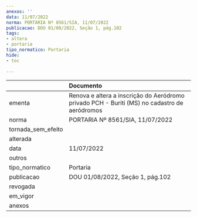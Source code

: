 ```yaml
---
anexos: ''
data: 11/07/2022
norma: PORTARIA Nº 8561/SIA, 11/07/2022
publicacao: DOU 01/08/2022, Seção 1, pág.102
tags:
- altera
- portaria
tipo_normatico: Portaria
hide: 
- toc 
 
---
```


|                    | Documento                                                                                    |
|:-------------------|:---------------------------------------------------------------------------------------------|
| ementa             | Renova e altera a inscrição do Aeródromo privado PCH - Buriti (MS) no cadastro de aeródromos |
| norma              | PORTARIA Nº 8561/SIA, 11/07/2022                                                             |
| tornada_sem_efeito |                                                                                              |
| alterada           |                                                                                              |
| data               | 11/07/2022                                                                                   |
| outros             |                                                                                              |
| tipo_normatico     | Portaria                                                                                     |
| publicacao         | DOU 01/08/2022, Seção 1, pág.102                                                             |
| revogada           |                                                                                              |
| em_vigor           |                                                                                              |
| anexos             |                                                                                              |